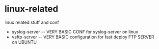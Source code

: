 # linux-related
linux related stuff and conf
- syslog-server -- VERY BASIC CONF for syslog-server on linux
- vsftp-server -- VERY BASIC configuration for fast deploy FTP SERVER on UBUNTU

